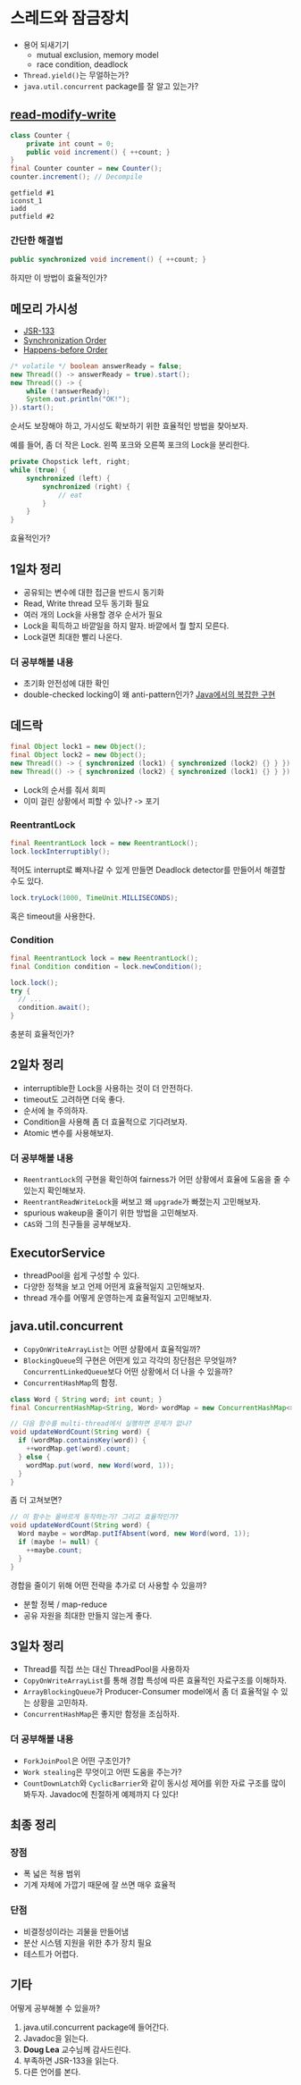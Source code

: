 # 스레드와 잠금장치

- 용어 되새기기
  - mutual exclusion, memory model
  - race condition, deadlock
- `Thread.yield()`는 무얼하는가?
- `java.util.concurrent` package를 잘 알고 있는가?

## [read-modify-write](https://en.wikipedia.org/wiki/Read%E2%80%93modify%E2%80%93write)

```java
class Counter {
    private int count = 0;
    public void increment() { ++count; }
}
final Counter counter = new Counter();
counter.increment(); // Decompile
```

```text
getfield #1
iconst_1
iadd
putfield #2
```

### 간단한 해결법

```java
public synchronized void increment() { ++count; }
```

하지만 이 방법이 효율적인가?

## 메모리 가시성

- [JSR-133](https://download.oracle.com/otndocs/jcp/memory_model-1.0-pfd-spec-oth-JSpec/)
- [Synchronization Order](https://docs.oracle.com/javase/specs/jls/se8/html/jls-17.html#jls-17.4.4)
- [Happens-before Order](https://docs.oracle.com/javase/specs/jls/se8/html/jls-17.html#jls-17.4.5)

```java
/* volatile */ boolean answerReady = false;
new Thread(() -> answerReady = true).start();
new Thread(() -> {
    while (!answerReady);
    System.out.println("OK!");
}).start();
```

순서도 보장해야 하고, 가시성도 확보하기 위한 효율적인 방법을 찾아보자.

예를 들어, 좀 더 작은 Lock. 왼쪽 포크와 오른쪽 포크의 Lock을 분리한다.

```java
private Chopstick left, right;
while (true) {
    synchronized (left) {
        synchronized (right) {
            // eat
        }
    }
}
```

효율적인가?

## 1일차 정리

- 공유되는 변수에 대한 접근을 반드시 동기화
- Read, Write thread 모두 동기화 필요
- 여러 개의 Lock을 사용할 경우 순서가 필요
- Lock을 획득하고 바깥일을 하지 말자. 바깥에서 뭘 할지 모른다.
- Lock걸면 최대한 빨리 나온다.

### 더 공부해볼 내용

- 초기화 안전성에 대한 확인
- double-checked locking이 왜 anti-pattern인가? [Java에서의 복잡한 구현](https://en.wikipedia.org/wiki/Double-checked_locking#Usage_in_Java)

## 데드락

```java
final Object lock1 = new Object();
final Object lock2 = new Object();
new Thread(() -> { synchronized (lock1) { synchronized (lock2) {} } }).start();
new Thread(() -> { synchronized (lock2) { synchronized (lock1) {} } }).start();
```

- Lock의 순서를 줘서 회피
- 이미 걸린 상황에서 피할 수 있나? -> 포기

### ReentrantLock

```java
final ReentrantLock lock = new ReentrantLock();
lock.lockInterruptibly();
```

적어도 interrupt로 빠져나갈 수 있게 만들면 Deadlock detector를 만들어서 해결할 수도 있다.

```java
lock.tryLock(1000, TimeUnit.MILLISECONDS);
```

혹은 timeout을 사용한다.

### Condition

```java
final ReentrantLock lock = new ReentrantLock();
final Condition condition = lock.newCondition();

lock.lock();
try {
  // ...
  condition.await();
}
```

충분히 효율적인가?

## 2일차 정리

- interruptible한 Lock을 사용하는 것이 더 안전하다.
- timeout도 고려하면 더욱 좋다.
- 순서에 늘 주의하자.
- Condition을 사용해 좀 더 효율적으로 기다려보자.
- Atomic 변수를 사용해보자.

### 더 공부해볼 내용

- `ReentrantLock`의 구현을 확인하여 fairness가 어떤 상황에서 효율에 도움을 줄 수 있는지 확인해보자.
- `ReentrantReadWriteLock`을 써보고 왜 `upgrade`가 빠졌는지 고민해보자.
- spurious wakeup을 줄이기 위한 방법을 고민해보자.
- `CAS`와 그의 친구들을 공부해보자.


## ExecutorService

- threadPool을 쉽게 구성할 수 있다.
- 다양한 정책을 보고 언제 어떤게 효율적일지 고민해보자.
- thread 개수를 어떻게 운영하는게 효율적일지 고민해보자.

## java.util.concurrent 

- `CopyOnWriteArrayList`는 어떤 상황에서 효율적일까?
- `BlockingQueue`의 구현은 어떤게 있고 각각의 장단점은 무엇일까? `ConcurrentLinkedQueue`보다 어떤 상황에서 더 나을 수 있을까?
- `ConcurrentHashMap`의 함정.

```java
class Word { String word; int count; }
final ConcurrentHashMap<String, Word> wordMap = new ConcurrentHashMap<>();

// 다음 함수를 multi-thread에서 실행하면 문제가 없나?
void updateWordCount(String word) {
  if (wordMap.containsKey(word)) {
    ++wordMap.get(word).count;
  } else {
    wordMap.put(word, new Word(word, 1));
  }
}
```

좀 더 고쳐보면?

```java
// 이 함수는 올바르게 동작하는가? 그리고 효율적인가?
void updateWordCount(String word) {
  Word maybe = wordMap.putIfAbsent(word, new Word(word, 1));
  if (maybe != null) {
    ++maybe.count;
  }
}
```

경합을 줄이기 위해 어떤 전략을 추가로 더 사용할 수 있을까?
  - 분할 정복 / map-reduce
  - 공유 자원을 최대한 만들지 않는게 좋다.

## 3일차 정리

- Thread를 직접 쓰는 대신 ThreadPool을 사용하자
- `CopyOnWriteArrayList`를 통해 경합 특성에 따른 효율적인 자료구조를 이해하자.
- `ArrayBlockingQueue`가 Producer-Consumer model에서 좀 더 효율적일 수 있는 상황을 고민하자.
- `ConcurrentHashMap`은 좋지만 함정을 조심하자.

### 더 공부해볼 내용

- `ForkJoinPool`은 어떤 구조인가?
- `Work stealing`은 무엇이고 어떤 도움을 주는가?
- `CountDownLatch`와 `CyclicBarrier`와 같이 동시성 제어를 위한 자료 구조를 많이 봐두자. Javadoc에 친절하게 예제까지 다 있다!

## 최종 정리

### 장점

- 폭 넓은 적용 범위
- 기계 자체에 가깝기 때문에 잘 쓰면 매우 효율적

### 단점

- 비결정성이라는 괴물을 만들어냄
- 분산 시스템 지원을 위한 추가 장치 필요
- 테스트가 어렵다.

## 기타

어떻게 공부해볼 수 있을까?

1. java.util.concurrent package에 들어간다.
2. Javadoc을 읽는다.
3. **Doug Lea** 교수님께 감사드린다.
4. 부족하면 JSR-133을 읽는다.
5. 다른 언어를 본다.
